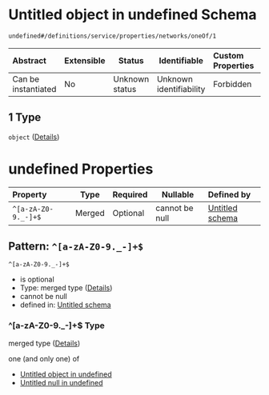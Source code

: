 # Untitled object in undefined Schema

```txt
undefined#/definitions/service/properties/networks/oneOf/1
```




| Abstract            | Extensible | Status         | Identifiable            | Custom Properties | Additional Properties | Access Restrictions | Defined In                                                                  |
| :------------------ | ---------- | -------------- | ----------------------- | :---------------- | --------------------- | ------------------- | --------------------------------------------------------------------------- |
| Can be instantiated | No         | Unknown status | Unknown identifiability | Forbidden         | Forbidden             | none                | [config_schema_v3.9.json\*](config_schema_v3.9.json "open original schema") |

## 1 Type

`object` ([Details](config_schema_v3-definitions-service-properties-networks-oneof-1.md))

# undefined Properties

| Property            | Type   | Required | Nullable       | Defined by                                                                                                                                                                                                              |
| :------------------ | ------ | -------- | -------------- | :---------------------------------------------------------------------------------------------------------------------------------------------------------------------------------------------------------------------- |
| `^[a-zA-Z0-9._-]+$` | Merged | Optional | cannot be null | [Untitled schema](config_schema_v3-definitions-service-properties-networks-oneof-1-patternproperties-a-za-z0-9_-.md "undefined#/definitions/service/properties/networks/oneOf/1/patternProperties/^\[a-zA-Z0-9.\_-]+$") |

## Pattern: `^[a-zA-Z0-9._-]+$`




`^[a-zA-Z0-9._-]+$`

-   is optional
-   Type: merged type ([Details](config_schema_v3-definitions-service-properties-networks-oneof-1-patternproperties-a-za-z0-9_-.md))
-   cannot be null
-   defined in: [Untitled schema](config_schema_v3-definitions-service-properties-networks-oneof-1-patternproperties-a-za-z0-9_-.md "undefined#/definitions/service/properties/networks/oneOf/1/patternProperties/^\[a-zA-Z0-9.\_-]+$")

### ^\[a-zA-Z0-9.\_-]+$ Type

merged type ([Details](config_schema_v3-definitions-service-properties-networks-oneof-1-patternproperties-a-za-z0-9_-.md))

one (and only one) of

-   [Untitled object in undefined](config_schema_v3-definitions-service-properties-networks-oneof-1-patternproperties-a-za-z0-9_--oneof-0.md "check type definition")
-   [Untitled null in undefined](config_schema_v3-definitions-service-properties-networks-oneof-1-patternproperties-a-za-z0-9_--oneof-1.md "check type definition")
